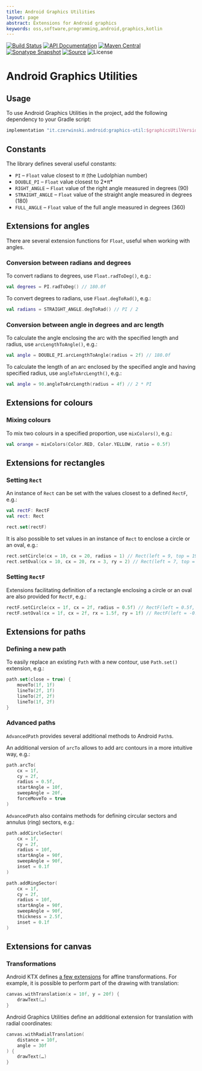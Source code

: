 ```yaml
---
title: Android Graphics Utilities
layout: page
abstract: Extensions for Android graphics
keywords: oss,software,programming,android,graphics,kotlin
---
```


[![Build Status](https://travis-ci.org/sczerwinski/android-graphics-util.svg?branch=develop)](https://travis-ci.org/sczerwinski/android-graphics-util)
[![API Documentation](https://img.shields.io/badge/api-docs-blue.svg)](./docs)
[![Maven Central](https://img.shields.io/maven-central/v/it.czerwinski.android/graphics-util.svg)](https://repo1.maven.org/maven2/it/czerwinski/android/graphics-util/)
[![Sonatype Snapshot](https://img.shields.io/nexus/s/https/oss.sonatype.org/it.czerwinski.android/graphics-util.svg)](https://oss.sonatype.org/content/repositories/snapshots/it/czerwinski/android/graphics-util/)
[![Source](https://img.shields.io/badge/source-GitHub-blue.svg)](https://github.com/sczerwinski/android-graphics-util)
![License](https://img.shields.io/github/license/sczerwinski/android-graphics-util.svg)

# Android Graphics Utilities

## Usage

To use Android Graphics Utilities in the project, add the following dependency
to your Gradle script:
```groovy
implementation "it.czerwinski.android:graphics-util:$graphicsUtilVersion"
```

## Constants

The library defines several useful constants:
* `PI` – `Float` value closest to _&pi;_ (the Ludolphian number)
* `DOUBLE_PI` – `Float` value closest to 2*&pi;*
* `RIGHT_ANGLE` – `Float` value of the right angle measured in degrees (90)
* `STRAIGHT_ANGLE` – `Float` value of the straight angle measured in degrees (180)
* `FULL_ANGLE` – `Float` value of the full angle measured in degrees (360)

## Extensions for angles

There are several extension functions for `Float`, useful when working with angles.

### Conversion between radians and degrees

To convert radians to degrees, use `Float.radToDeg()`, e.g.:
```kotlin
val degrees = PI.radToDeg() // 180.0f
```

To convert degrees to radians, use `Float.degToRad()`, e.g.:
```kotlin
val radians = STRAIGHT_ANGLE.degToRad() // PI / 2
```

### Conversion between angle in degrees and arc length

To calculate the angle enclosing the arc with the specified length and radius,
use `arcLengthToAngle()`, e.g.:
```kotlin
val angle = DOUBLE_PI.arcLengthToAngle(radius = 2f) // 180.0f
```

To calculate the length of an arc enclosed by the specified angle and having specified radius,
use `angleToArcLength()`, e.g.:
```kotlin
val angle = 90.angleToArcLength(radius = 4f) // 2 * PI
```

## Extensions for colours

### Mixing colours

To mix two colours in a specified proportion, use `mixColors()`, e.g.:
```kotlin
val orange = mixColors(Color.RED, Color.YELLOW, ratio = 0.5f)
```

## Extensions for rectangles

### Setting `Rect`

An instance of `Rect` can be set with the values closest to a defined `RectF`, e.g.:
```kotlin
val rectF: RectF
val rect: Rect

rect.set(rectF)
```

It is also possible to set values in an instance of `Rect` to enclose
a circle or an oval, e.g.:
```kotlin
rect.setCircle(cx = 10, cx = 20, radius = 1) // Rect(left = 9, top = 19, right = 11, bottom = 21)
rect.setOval(cx = 10, cx = 20, rx = 3, ry = 2) // Rect(left = 7, top = 18, right = 13, bottom = 22)
```

### Setting `RectF`

Extensions facilitating definition of a rectangle enclosing a circle or an oval
are also provided for `RectF`, e.g.:
```kotlin
rectF.setCircle(cx = 1f, cx = 2f, radius = 0.5f) // RectF(left = 0.5f, top = 1.5f, right = 1.5f, bottom = 2.5f)
rectF.setOval(cx = 1f, cx = 2f, rx = 1.5f, ry = 1f) // RectF(left = -0.5f, top = 1f, right = 2.5f, bottom = 3f)
```

## Extensions for paths

### Defining a new path

To easily replace an existing `Path` with a new contour,
use `Path.set()` extension, e.g.:
```kotlin
path.set(close = true) {
    moveTo(1f, 1f)
    lineTo(2f, 1f)
    lineTo(2f, 2f)
    lineTo(1f, 2f)
}
```

### Advanced paths

`AdvancedPath` provides several additional methods to Android `Path`s.

An additional version of `arcTo` allows to add arc contours in a more intuitive way, e.g.:
```kotlin
path.arcTo(
    cx = 1f,
    cy = 2f,
    radius = 0.5f,
    startAngle = 10f,
    sweepAngle = 20f,
    forceMoveTo = true
)
```

`AdvancedPath` also contains methods for defining circular sectors and annulus (ring) sectors, e.g.:
```kotlin
path.addCircleSector(
    cx = 1f,
    cy = 2f,
    radius = 10f,
    startAngle = 90f,
    sweepAngle = 90f,
    inset = 0.1f
)

path.addRingSector(
    cx = 1f,
    cy = 2f,
    radius = 10f,
    startAngle = 90f,
    sweepAngle = 90f,
    thickness = 2.5f,
    inset = 0.1f
)
```

## Extensions for canvas

### Transformations

Android KTX defines [a few extensions](https://android.github.io/android-ktx/core-ktx/androidx.graphics/android.graphics.-canvas/index.html)
for affine transformations. For example, it is possible to perform
part of the drawing with translation:
```kotlin
canvas.withTranslation(x = 10f, y = 20f) {
    drawText(…)
}
```

Android Graphics Utilities define an additional extension for translation with radial coordinates:
```kotlin
canvas.withRadialTranslation(
    distance = 10f,
    angle = 30f
) {
    drawText(…)
}
```
